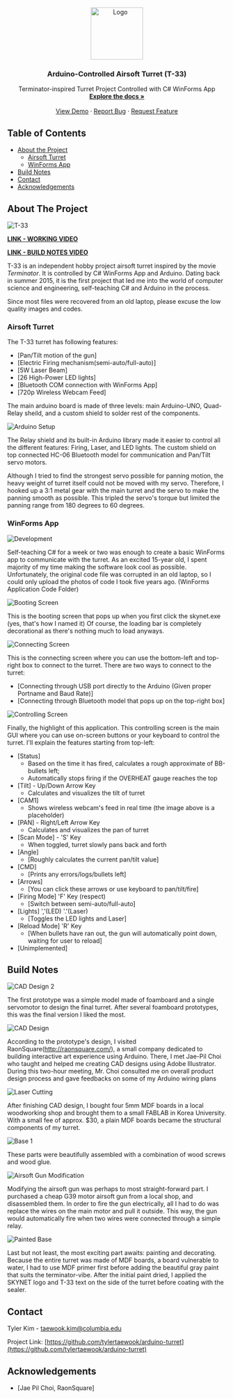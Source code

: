 <!-- PROJECT LOGO -->
<br />
<p align="center">
  <a href="https://github.com/tylertaewook/arduino-turret">
    <img src="Images/logo.png" alt="Logo" width="120" height="120">
  </a>

  <h3 align="center">Arduino-Controlled Airsoft Turret (T-33)</h3>

  <p align="center">
    Terminator-inspired Turret Project Controlled with C# WinForms App
    <br />
    <a href="https://github.com/tylertaewook/arduino-turret"><strong>Explore the docs »</strong></a>
    <br />
    <br />
    <a href="https://github.com/tylertaewook/arduino-turret">View Demo</a>
    ·
    <a href="https://github.com/tylertaewook/arduino-turret/issues">Report Bug</a>
    ·
    <a href="https://github.com/tylertaewook/arduino-turret/issues">Request Feature</a>
  </p>
</p>



<!-- TABLE OF CONTENTS -->
## Table of Contents

* [About the Project](#about-the-project)
  * [Airsoft Turret](#airsoft-turret)
  * [WinForms App](#winforms-app)
* [Build Notes](#build-notes)
* [Contact](#contact)
* [Acknowledgements](#acknowledgements)



<!-- ABOUT THE PROJECT -->
## About The Project

![T-33](/Images/Turret/T-33.png)

**[LINK - WORKING VIDEO](https://youtu.be/7pTMrzbmfWs)**

**[LINK - BUILD NOTES VIDEO](https://youtu.be/NleIUokvxGE)**

T-33 is an independent hobby project airsoft turret inspired by the movie *Terminator*. It is controlled by C# WinForms App and Arduino. Dating back in summer 2015, it is the first project that led me into the world of computer science and engineering, self-teaching C# and Arduino in the process.


Since most files were recovered from an old laptop, please excuse the low quality images and codes.

### Airsoft Turret

The T-33 turret has following features:
* [Pan/Tilt motion of the gun]
* [Electric Firing mechanism(semi-auto/full-auto)]
* [5W Laser Beam]
* [26 High-Power LED lights]
* [Bluetooth COM connection with WinForms App]
* [720p Wireless Webcam Feed]

The main arduino board is made of three levels: main Arduino-UNO, Quad-Relay sheild, and a custom shield to solder rest of the components.

![Arduino Setup](/Images/Turret/inside.JPEG)

The Relay shield and its built-in Arduino library made it easier to control all the different features: Firing, Laser, and LED lights.
The custom shield on top connected HC-06 Bluetooth model for communication and Pan/Tilt servo motors.

Although I tried to find the strongest servo possible for panning motion, the heavy weight of turret itself could not be moved with my servo.
Therefore, I hooked up a 3:1 metal gear with the main turret and the servo to make the panning smooth as possible. This tripled the servo's torque but limited the panning range from 180 degrees to 60 degrees.

### WinForms App

![Development](/Images/Skynet_App/dev1.JPG)


Self-teaching C# for a week or two was enough to create a basic WinForms app to communicate with the turret. As an excited 15-year old, I spent majority of my time making the software look cool as possible.
Unfortunately, the original code file was corrupted in an old laptop, so I could only upload the photos of code I took five years ago. (WinForms Application Code Folder)

![Booting Screen](/Images/Skynet_App/bootingscreen.JPG)

This is the booting screen that pops up when you first click the skynet.exe (yes, that's how I named it)
Of course, the loading bar is completely decorational as there's nothing much to load anyways.

![Connecting Screen](/Images/Skynet_App/connectscreen.JPG)

This is the connecting screen where you can use the bottom-left and top-right box to connect to the turret.
There are two ways to connect to the turret:
* [Connecting through USB port directly to the Arduino (Given proper Portname and Baud Rate)]
* [Connecting through Bluetooth model that pops up on the top-right box]

![Controlling Screen](/Images/Skynet_App/controlscreen.PNG)

Finally, the highlight of this application. This controlling screen is the main GUI where you can use on-screen buttons or your keyboard to control the turret.
I'll explain the features starting from top-left:
* [Status]
  * Based on the time it has fired, calculates a rough approximate of BB-bullets left;
  * Automatically stops firing if the OVERHEAT gauge reaches the top
* [Tilt] - Up/Down Arrow Key
  * Calculates and visualizes the tilt of turret
* [CAM1]
  * Shows wireless webcam's feed in real time (the image above is a placeholder)
* [PAN] - Right/Left Arrow Key
  * Calculates and visualizes the pan of turret
* [Scan Mode] - 'S' Key
  * When toggled, turret slowly pans back and forth
* [Angle]
  * [Roughly calculates the current pan/tilt value]
* [CMD]
  * [Prints any errors/logs/bullets left]
* [Arrows]
  * [You can click these arrows or use keyboard to pan/tilt/fire]
* [Firing Mode] 'F' Key (respect)
  * [Switch between semi-auto/full-auto]
* [Lights] ','(LED) '.'(Laser)
  * [Toggles the LED lights and Laser]
* [Reload Mode] 'R' Key
  * [When bullets have ran out, the gun will automatically point down, waiting for user to reload]
* [Unimplemented]

<!-- BUILD NOTES -->
## Build Notes


![CAD Design 2](/Images/Turret/raonsquare-help.JPG)

The first prototype was a simple model made of foamboard and a single servomotor to design the final turret. After several foamboard prototypes, this was the final version I liked the most.

![CAD Design](/Images/Turret/cad-design-1.JPG)

According to the prototype's design, I visited RaonSquare(http://raonsquare.com/), a small company dedicated to building interactive art experience using Arduino. There, I met Jae-Pil Choi who taught and helped me creating CAD designs using Adobe Illustrator. During this two-hour meeting, Mr. Choi consulted me on overall product design process and gave feedbacks on some of my Arduino wiring plans

![Laser Cutting](/Images/Turret/lasercut1.JPG)

After finishing CAD design, I bought four 5mm MDF boards in a local woodworking shop and brought them to a small FABLAB in Korea University. With a small fee of approx. $30, a plain MDF boards became the structural components of my turret.

![Base 1](/Images/Turret/base1.JPG)

These parts were beautifully assembled with a combination of wood screws and wood glue. 

![Airsoft Gun Modification](/Images/Turret/gun-mod.JPG)

Modifying the airsoft gun was perhaps to most straight-forward part. I purchased a cheap G39 motor airsoft gun from a local shop, and disassembled them. In order to fire the gun electrically, all I had to do was replace the wires on the main motor and pull it outside. This way, the gun would automatically fire when two wires were connected through a simple relay.

![Painted Base](/Images/Turret/base3.JPG)

Last but not least, the most exciting part awaits: painting and decorating. Because the entire turret was made of MDF boards, a board vulnerable to water, I had to use MDF primer first before adding the beautiful gray paint that suits the terminator-vibe. After the initial paint dried, I applied the SKYNET logo and T-33 text on the side of the turret before coating with the sealer.

<!-- CONTACT -->
## Contact

Tyler Kim - taewook.kim@columbia.edu

Project Link: [https://github.com/tylertaewook/arduino-turret](https://github.com/tylertaewook/arduino-turret)



<!-- ACKNOWLEDGEMENTS -->
## Acknowledgements

* [Jae Pil Choi, RaonSquare]





<!-- MARKDOWN LINKS & IMAGES -->
<!-- https://www.markdownguide.org/basic-syntax/#reference-style-links -->
[contributors-shield]: https://img.shields.io/github/contributors/tylertaewook/repo.svg?style=flat-square
[contributors-url]: https://github.com/tylertaewook/repo/graphs/contributors
[forks-shield]: https://img.shields.io/github/forks/tylertaewook/repo.svg?style=flat-square
[forks-url]: https://github.com/tylertaewook/repo/network/members
[stars-shield]: https://img.shields.io/github/stars/tylertaewook/repo.svg?style=flat-square
[stars-url]: https://github.com/tylertaewook/repo/stargazers
[issues-shield]: https://img.shields.io/github/issues/tylertaewook/repo.svg?style=flat-square
[issues-url]: https://github.com/tylertaewook/repo/issues
[license-shield]: https://img.shields.io/github/license/tylertaewook/repo.svg?style=flat-square
[license-url]: https://github.com/tylertaewook/repo/blob/master/LICENSE.txt
[linkedin-shield]: https://img.shields.io/badge/-LinkedIn-black.svg?style=flat-square&logo=linkedin&colorB=555
[linkedin-url]: https://linkedin.com/in/tylertaewook
[product-screenshot]: images/screenshot.png
